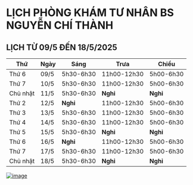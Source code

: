 # LỊCH PHÒNG KHÁM TƯ NHÂN BS NGUYỄN CHÍ THÀNH

## LỊCH TỪ 09/5 ĐẾN 18/5/2025

|**Thứ** |**Ngày**|**Sáng** |**Trưa**   |**Chiều**|
|--      |--      |--       |--         |--       |
|Thứ 6   |09/5    |5h30-6h30|11h00-12h30|5h00-6h30|       
|Thứ 7   |10/5    |5h30-6h30|11h00-12h30|5h00-6h30|    
|Chủ nhật|11/5    |5h30-6h30|**Nghỉ**   |**Nghỉ** |    
|Thứ 2   |12/5    |**Nghỉ** |11h00-12h30|5h00-6h30|     
|Thứ 3   |13/5    |5h30-6h30|11h00-12h30|5h00-6h30|    
|Thứ 4   |14/5    |5h30-6h30|11h00-12h30|5h00-6h30|       
|Thứ 5   |15/5    |5h30-6h30|**Nghỉ**   |**Nghỉ** |        
|Thứ 6   |16/5    |**Nghỉ** |11h00-12h30|5h00-6h30|       
|Thứ 7   |17/5    |5h30-6h30|11h00-12h30|5h00-6h30|    
|Chủ nhật|18/5    |5h30-6h30|**Nghỉ**   |**Nghỉ** |    

[![image](https://github.com/user-attachments/assets/2f609f2a-b7fc-4d55-9ec0-78d26efa6056)](https://sites.google.com/view/bsnguyenchithanh)

